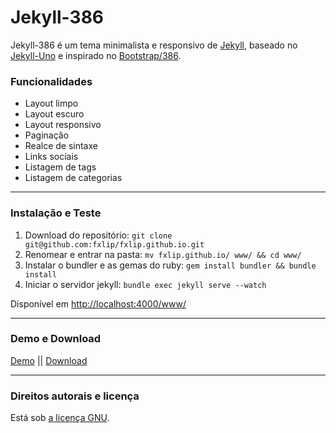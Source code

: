 # Jekyll-386

Jekyll-386 é um tema minimalista e responsivo de [Jekyll](https://github.com/jekyll/jekyll), baseado no [Jekyll-Uno](https://github.com/joshgerdes/jekyll-uno) e inspirado no [Bootstrap/386](https://github.com/kristopolous/BOOTSTRA.386).

### Funcionalidades

* Layout limpo
* Layout escuro
* Layout responsivo
* Paginação
* Realce de sintaxe
* Links sociais
* Listagem de tags
* Listagem de categorias

---

### Instalação e Teste

1. Download do repositório: `git clone git@github.com:fxlip/fxlip.github.io.git`
2. Renomear e entrar na pasta: `mv fxlip.github.io/ www/ && cd www/`
3. Instalar o bundler e as gemas do ruby: `gem install bundler && bundle install`
4. Iniciar o servidor jekyll: `bundle exec jekyll serve --watch`

Disponível em [http://localhost:4000/www/](http://localhost:4000/www/)

---

### Demo e Download

[Demo](https://felip.com.br/) ||
[Download](https://github.com/fel1p/www/archive/master.zip)

---

### Direitos autorais e licença

Está sob [a licença GNU](/LICENSE).